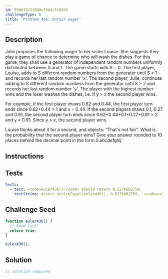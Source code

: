 ```yaml
---
id: 5900f5221000cf542c510033
challengeType: 5
title: 'Problem 436: Unfair wager'
---
```


## Description
<section id='description'>
Julie proposes the following wager to her sister Louise.
She suggests they play a game of chance to determine who will wash the dishes.
For this game, they shall use a generator of independent random numbers uniformly distributed between 0 and 1.
The game starts with S = 0.
The first player, Louise, adds to S different random numbers from the generator until S > 1 and records her last random number 'x'.
The second player, Julie, continues adding to S different random numbers from the generator until S > 2 and records her last random number 'y'.
The player with the highest number wins and the loser washes the dishes, i.e. if y > x the second player wins.

For example, if the first player draws 0.62 and 0.44, the first player turn ends since 0.62+0.44 > 1 and x = 0.44.
If the second players draws 0.1, 0.27 and 0.91, the second player turn ends since 0.62+0.44+0.1+0.27+0.91 > 2 and y = 0.91.
Since y > x, the second player wins.

Louise thinks about it for a second, and objects: "That's not fair".
What is the probability that the second player wins?
Give your answer rounded to 10 places behind the decimal point in the form 0.abcdefghij
</section>

## Instructions
<section id='instructions'>

</section>

## Tests
<section id='tests'>

```yml
tests:
  - text: <code>euler436()</code> should return 0.5276662759.
    testString: assert.strictEqual(euler436(), 0.5276662759, '<code>euler436()</code> should return 0.5276662759.');

```

</section>

## Challenge Seed
<section id='challengeSeed'>

<div id='js-seed'>

```js
function euler436() {
  // Good luck!
  return true;
}

euler436();
```

</div>



</section>

## Solution
<section id='solution'>

```js
// solution required
```

</section>
